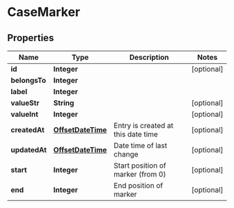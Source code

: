 
# CaseMarker

## Properties
Name | Type | Description | Notes
------------ | ------------- | ------------- | -------------
**id** | **Integer** |  |  [optional]
**belongsTo** | **Integer** |  | 
**label** | **Integer** |  | 
**valueStr** | **String** |  |  [optional]
**valueInt** | **Integer** |  |  [optional]
**createdAt** | [**OffsetDateTime**](OffsetDateTime.md) | Entry is created at this date time |  [optional]
**updatedAt** | [**OffsetDateTime**](OffsetDateTime.md) | Date time of last change |  [optional]
**start** | **Integer** | Start position of marker (from 0) |  [optional]
**end** | **Integer** | End position of marker |  [optional]



